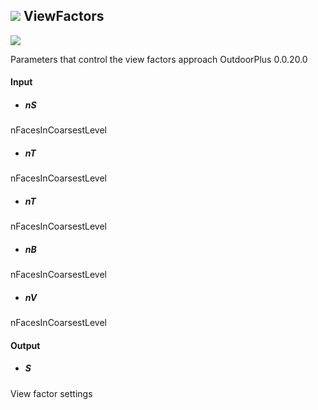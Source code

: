 ## ![](../../images/icons/ViewFactors.png) ViewFactors

![](../../images/components/ViewFactors.png)

Parameters that control the view factors approach  OutdoorPlus 0.0.20.0

#### Input
* ##### nS 
nFacesInCoarsestLevel
* ##### nT 
nFacesInCoarsestLevel
* ##### nT 
nFacesInCoarsestLevel
* ##### nB 
nFacesInCoarsestLevel
* ##### nV 
nFacesInCoarsestLevel

#### Output
* ##### S
View factor settings